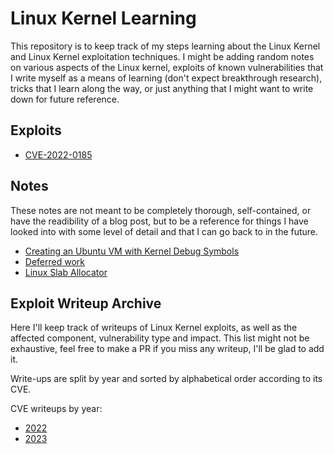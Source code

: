 # Linux Kernel Learning

This repository is to keep track of my steps learning about the Linux Kernel and Linux Kernel exploitation techniques. I might be adding random notes on various aspects of the Linux kernel, exploits of known vulnerabilities that I write myself as a means of learning (don't expect breakthrough research), tricks that I learn along the way, or just anything that I might want to write down for future reference.

## Exploits

- [CVE-2022-0185](./cve-2022-0185/)

## Notes

These notes are not meant to be completely thorough, self-contained, or have the readibility of a blog post, but to be a reference for things I have looked into with some level of detail and that I can go back to in the future.

- [Creating an Ubuntu VM with Kernel Debug Symbols](./notes/ubuntu-qemu-vm.md)
- [Deferred work](./notes/deferred-work.md)
- [Linux Slab Allocator](./notes/slab-allocator.md)

## Exploit Writeup Archive
Here I'll keep track of writeups of Linux Kernel exploits, as well as the affected component, vulnerability type and impact. This list might not be exhaustive, feel free to make a PR if you miss any writeup, I'll be glad to add it.

Write-ups are split by year and sorted by alphabetical order according to its CVE.

CVE writeups by year:

- [2022](./writeup-archive/2022.md)
- [2023](./writeup-archive/2023.md)


